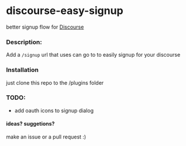 discourse-easy-signup
=====================

better signup flow for [Discourse](http://discourse.org)

### Description: 
Add a `/signup` url that uses can go to to easily signup for your discourse

### Installation 
just clone this repo to the /plugins folder


### TODO:
- add oauth icons to signup dialog


#### ideas? suggetions?
make an issue or a pull request :)

